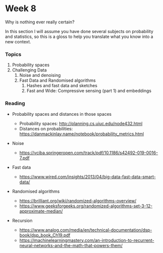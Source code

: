 # Week 8

Why is nothing ever really certain?

In this section I will assume you have done several subjects on
probability and statistics, so this is a gloss to help you translate
what you know into a new context. 

### Topics

1. Probability spaces
2. Challenging Data
   1. Noise and denoising
   2. Fast Data and Randomised algorithms
      1. Hashes and fast data and sketches
      2. Fast and Wide: Compressive sensing (part 1) and embeddings


### Reading

+ Probability spaces and distances in those spaces

  + Probability spaces: http://planning.cs.uiuc.edu/node432.html
  + Distances on probabilities: https://danmackinlay.name/notebook/probability_metrics.html
  
+ Noise

  + https://vciba.springeropen.com/track/pdf/10.1186/s42492-019-0016-7.pdf 

+ Fast data

  + https://www.wired.com/insights/2013/04/big-data-fast-data-smart-data/

+ Randomised algorithms

  + https://brilliant.org/wiki/randomized-algorithms-overview/
  + https://www.geeksforgeeks.org/randomized-algorithms-set-3-12-approximate-median/

+ Recursion

  + https://www.analog.com/media/en/technical-documentation/dsp-book/dsp_book_Ch19.pdf
  + https://machinelearningmastery.com/an-introduction-to-recurrent-neural-networks-and-the-math-that-powers-them/
  

